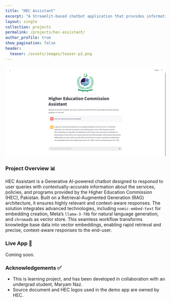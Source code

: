 ```yaml
---
title: "HEC Assistant"
excerpt: "A Streamlit-based chatbot application that provides information about Pakistan's Higher Education Commission (HEC) services and policies."
layout: single
collection: projects
permalink: /projects/hec-assistant/
author_profile: true
show_pagination: false
header:
  teaser: /assets/images/teaser-p2.png
---
```


![HEC Assistant](/assets/images/teaser-p2.png)

### Project Overview 📊
HEC Assistant is a Generative AI-powered chatbot designed to responsd to user queries with contextually-accurate information about the services, policies, and programs provided by the Higher Education Commission (HEC), Pakistan. Built on a Retrieval-Augmented Generation (RAG) architecture, it ensures highly relevant and context-aware responses. The solution integrates advanced technologies, including `nomic-embed-text` for embedding creation, Meta’s `llama-3-70b` for natural language generation, and `chromadb` as vector store. This seamless workflow transforms knowledge base data into vector embeddings, enabling rapid retrieval and precise, context-aware responses to the end-user.

### Live App 🔗
Coming soon.

### Acknowledgements ✅
- This is learning project, and has been developed in collaboration with an undergrad student, Maryam Naz.
- Source document and HEC logos used in the demo app are owned by HEC.